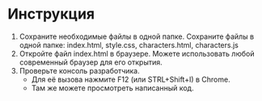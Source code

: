 # Инструкция

1. Сохраните необходимые файлы в одной папке.
    Сохраните файлы в одной папке: index.html, style.css, characters.html, characters.js 
2. Откройте файл index.html в браузере.
    Можете использовать любой современный браузер для его открытия.
3. Проверьте консоль разработчика.
    - Для её вызова нажмите F12 (или STRL+Shift+I) в Chrome.
    - Там же можете просмотреть написанный код.